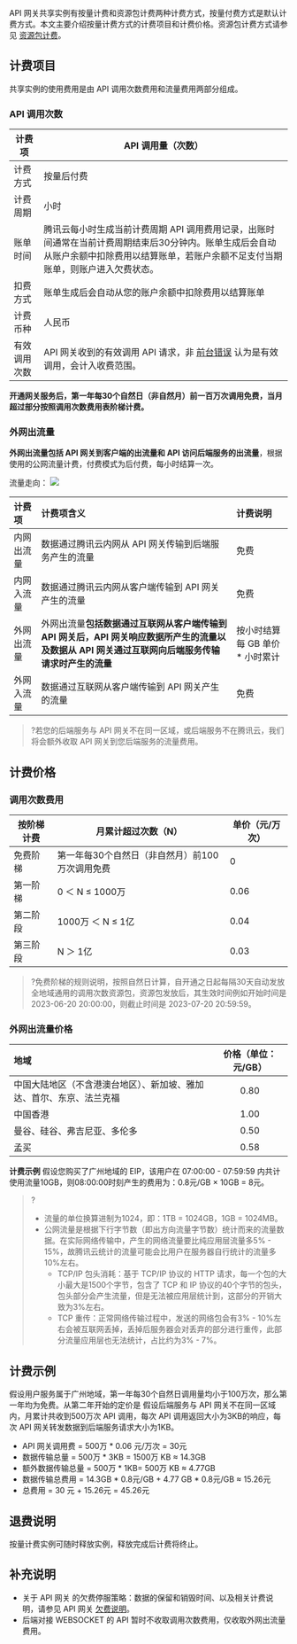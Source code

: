 API 网关共享实例有按量计费和资源包计费两种计费方式，按量付费方式是默认计费方式。本文主要介绍按量计费方式的计费项目和计费价格。资源包计费方式请参见 [资源包计费](https://cloud.tencent.com/document/product/628/48791)。

## 计费项目

共享实例的使用费用是由 API 调用次数费用和流量费用两部分组成。

### API 调用次数

| 计费项       | API 调用量（次数）                                           |
| ------------ | ------------------------------------------------------------ |
| 计费方式     | 按量后付费                                                   |
| 计费周期     | 小时                                                         |
| 账单时间     | 腾讯云每小时生成当前计费周期 API 调用费用记录，出账时间通常在当前计费周期结束后30分钟内。账单生成后会自动从账户余额中扣除费用以结算账单，若账户余额不足支付当期账单，则账户进入欠费状态。 |
| 扣费方式     | 账单生成后会自动从您的账户余额中扣除费用以结算账单           |
| 计费币种     | 人民币                                                       |
| 有效调用次数 | API 网关收到的有效调用 API 请求，非 [前台错误](https://cloud.tencent.com/document/product/628/34086) 认为是有效调用，会计入收费范围。 |

**开通网关服务后，第一年每30个自然日（非自然月）前一百万次调用免费，当月超过部分按照调用次数费用表阶梯计费。**

### 外网出流量

**外网出流量包括 API 网关到客户端的出流量和 API 访问后端服务的出流量**，根据使用的公网流量计费，付费模式为后付费，每小时结算一次。


流量走向：
![](https://qcloudimg.tencent-cloud.cn/raw/9cdca38ef694ba3cbdc8ce9a9d70c880.png)

| 计费项     | 计费项含义                                                   | 计费说明                         |
| :--------- | :----------------------------------------------------------- | :------------------------------- |
| 内网出流量 | 数据通过腾讯云内网从 API 网关传输到后端服务产生的流量        | 免费                             |
| 内网入流量 | 数据通过腾讯云内网从客户端传输到 API 网关 产生的流量         | 免费                             |
| 外网出流量 | 外网出流量**包括数据通过互联网从客户端传输到 API 网关后，API 网关响应数据所产生的流量以及数据从 API 网关通过互联网向后端服务传输请求时产生的流量**   | 按小时结算 每 GB 单价 * 小时累计 |
| 外网入流量 | 数据通过互联网从客户端传输到 API 网关产生的流量              | 免费                             |

> ?若您的后端服务与 API 网关不在同一区域，或后端服务不在腾讯云，我们将会额外收取 API 网关到您后端服务的流量费用。

## 计费价格

### 调用次数费用

| 按阶梯计费 | 月累计超过次数（N）                   | 单价（元/万次） |
| ---------- | ------------------------------------- | --------------- |
| 免费阶梯   | 第一年每30个自然日（非自然月）前100万次调用免费 | 0               |
| 第一阶梯   | 0 ＜ N ≤ 1000万                       | 0.06            |
| 第二阶段   | 1000万 ＜ N ≤ 1亿                     | 0.04            |
| 第三阶段   | N ＞ 1亿                              | 0.03            |

> ?免费阶梯的规则说明，按照自然日计算，自开通之日起每隔30天自动发放全地域通用的调用次数资源包，资源包发放后，其生效时间例如开始时间是 2023-06-20 20:00:00，则截止时间是 2023-07-20 20:59:59。

### 外网出流量价格

| 地域                                                         | 价格（单位：元/GB） |
| :----------------------------------------------------------- | :-----------------: |
| 中国大陆地区（不含港澳台地区）、新加坡、雅加达、首尔、东京、法兰克福 |        0.80         |
| 中国香港                                                     |        1.00         |
| 曼谷、硅谷、弗吉尼亚、多伦多                                 |        0.50         |
| 孟买                                                         |        0.58         |

**计费示例**
假设您购买了广州地域的 EIP，该用户在 07:00:00 - 07:59:59 内共计使用流量10GB，则08:00:00时刻产生的费用为：0.8元/GB × 10GB = 8元。

>?
> - 流量的单位换算进制为1024，即：1TB = 1024GB，1GB = 1024MB。
> - 公网流量是根据下行字节数（即出方向流量字节数）统计而来的流量数据。在实际网络传输中，产生的网络流量要比纯应用层流量多5% - 15%，故腾讯云统计的流量可能会比用户在服务器自行统计的流量多10%左右。
>   - TCP/IP 包头消耗：基于 TCP/IP 协议的 HTTP 请求，每一个包的大小最大是1500个字节，包含了 TCP 和 IP 协议的40个字节的包头，包头部分会产生流量，但是无法被应用层统计到，这部分的开销大致为3%左右。
>   - TCP 重传：正常网络传输过程中，发送的网络包会有3% - 10%左右会被互联网丢掉，丢掉后服务器会对丢弃的部分进行重传，此部分流量应用层也无法统计，占比约为3% - 7%。

## 计费示例

假设用户服务属于广州地域，第一年每30个自然日调用量均小于100万次，那么第一年均为免费。从第二年开始的定价是
假设后端服务与 API 网关不在同一区域内，月累计共收到500万次 API 调用，每次 API 调用返回大小为3KB的响应，每次 API 网关转发数据到后端服务请求大小为1KB。

- API 网关调用费 = 500万 * 0.06 元/万次 = 30元
- 数据传输总量 = 500万 * 3KB = 1500万 KB ≈ 14.3GB
- 额外数据传输总量 = 500万 * 1KB= 500万 KB ≈ 4.77GB
- 数据传输总费用 = 14.3GB * 0.8元/GB + 4.77 GB * 0.8元/GB ≈ 15.26元
- 总费用 = 30 元 + 15.26元 = 45.26元

## 退费说明

按量计费实例可随时释放实例，释放完成后计费将终止。

## 补充说明

- 关于 API 网关 的欠费停服策略：数据的保留和销毁时间、以及相关计费说明，请参见 API 网关 [欠费说明](https://cloud.tencent.com/document/product/628/39302)。
- 后端对接 WEBSOCKET 的 API 暂时不收取调用次数费用，仅收取外网出流量费用。
